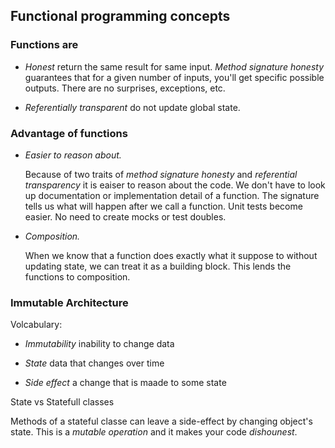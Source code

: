 ## Functional programming concepts

### Functions are

- *Honest* return the same result for same input.  *Method signature honesty* guarantees that for a given number of inputs, you'll get specific possible outputs. There are no surprises, exceptions, etc.

- *Referentially transparent*  do not update global state. 


### Advantage of functions

- *Easier to reason about.* 

   Because of two traits of *method signature honesty* and *referential transparency* it is eaiser to reason about the code. We don't have to look up documentation or implementation detail of a function. The signature tells us what will happen after we call a function. Unit tests become easier. No need to create mocks or test doubles. 

- *Composition.*

    When we know that a function does exactly what it suppose to without updating state, we can treat it as a building block.  This lends the functions to composition. 


### Immutable Architecture

Volcabulary:

- *Immutability* inability to change data

- *State* data that changes over time

- *Side effect* a change that is maade to some state

State vs Statefull classes

Methods of a stateful classe can leave a side-effect by changing object's state.  This is a *mutable operation* and it makes your code *dishounest*. 


